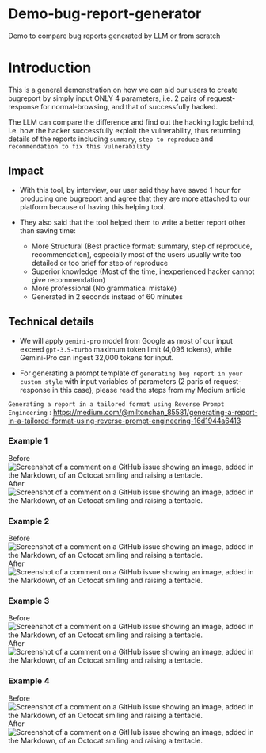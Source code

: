 # Demo-bug-report-generator
Demo to compare bug reports generated by LLM or from scratch

# Introduction

This is a general demonstration on how we can aid our users to create bugreport by simply input ONLY 4 parameters, i.e. 2 pairs of request-response for normal-browsing, and that of successfully hacked.

The LLM can compare the difference and find out the hacking logic behind, i.e. how the hacker successfully exploit the vulnerability, thus returning details of the reports including `summary`, `step to reproduce` and `recommendation to fix this vulnerability`

## Impact
- With this tool, by interview, our user said they have saved 1 hour for producing one bugreport and agree that they are more attached to our platform because of having this helping tool.

- They also said that the tool helped them to write a better report other than saving time:
    - More Structural (Best practice format: summary, step of reproduce, recommendation), especially most of the users usually write too detailed or too brief for step of reproduce
    - Superior knowledge (Most of the time, inexperienced hacker cannot give recommendation)
    - More professional (No grammatical mistake)
    - Generated in 2 seconds instead of 60 minutes

## Technical details
- We will apply `gemini-pro` model from Google as most of our input exceed `gpt-3.5-turbo` maximum token limit (4,096 tokens), while Gemini-Pro can ingest 32,000 tokens for input.

- For generating a prompt template of `generating bug report in your custom style` with input variables of parameters (2 paris of request-response in this case), please read the steps from my Medium article 

`Generating a report in a tailored format using Reverse Prompt Engineering` : 
https://medium.com/@miltonchan_85581/generating-a-report-in-a-tailored-format-using-reverse-prompt-engineering-16d1944a6413


### Example 1
Before
![Screenshot of a comment on a GitHub issue showing an image, added in the Markdown, of an Octocat smiling and raising a tentacle.](https://github.com/chanyanhon/Demo-bug-report-generator/blob/main/screencap/eg1_pre.png?raw=true)
After
![Screenshot of a comment on a GitHub issue showing an image, added in the Markdown, of an Octocat smiling and raising a tentacle.](https://github.com/chanyanhon/Demo-bug-report-generator/blob/main/screencap/eg1_post.png?raw=true)

### Example 2
Before
![Screenshot of a comment on a GitHub issue showing an image, added in the Markdown, of an Octocat smiling and raising a tentacle.](https://github.com/chanyanhon/Demo-bug-report-generator/blob/main/screencap/eg2_pre.png?raw=true)
After
![Screenshot of a comment on a GitHub issue showing an image, added in the Markdown, of an Octocat smiling and raising a tentacle.](https://github.com/chanyanhon/Demo-bug-report-generator/blob/main/screencap/eg2_post.png?raw=true)

### Example 3
Before
![Screenshot of a comment on a GitHub issue showing an image, added in the Markdown, of an Octocat smiling and raising a tentacle.](https://github.com/chanyanhon/Demo-bug-report-generator/blob/main/screencap/eg3_pre.png?raw=true)
After
![Screenshot of a comment on a GitHub issue showing an image, added in the Markdown, of an Octocat smiling and raising a tentacle.](https://github.com/chanyanhon/Demo-bug-report-generator/blob/main/screencap/eg3_post.png?raw=true)

### Example 4
Before
![Screenshot of a comment on a GitHub issue showing an image, added in the Markdown, of an Octocat smiling and raising a tentacle.](https://github.com/chanyanhon/Demo-bug-report-generator/blob/main/screencap/eg4_pre.png?raw=true)
After
![Screenshot of a comment on a GitHub issue showing an image, added in the Markdown, of an Octocat smiling and raising a tentacle.](https://github.com/chanyanhon/Demo-bug-report-generator/blob/main/screencap/eg4_post.png?raw=true)
